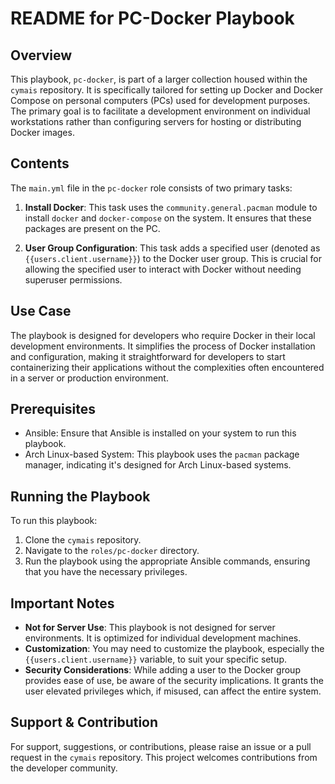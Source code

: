 # README for PC-Docker Playbook

## Overview
This playbook, `pc-docker`, is part of a larger collection housed within the `cymais` repository. It is specifically tailored for setting up Docker and Docker Compose on personal computers (PCs) used for development purposes. The primary goal is to facilitate a development environment on individual workstations rather than configuring servers for hosting or distributing Docker images.

## Contents
The `main.yml` file in the `pc-docker` role consists of two primary tasks:

1. **Install Docker**: This task uses the `community.general.pacman` module to install `docker` and `docker-compose` on the system. It ensures that these packages are present on the PC.

2. **User Group Configuration**: This task adds a specified user (denoted as `{{users.client.username}}`) to the Docker user group. This is crucial for allowing the specified user to interact with Docker without needing superuser permissions.

## Use Case
The playbook is designed for developers who require Docker in their local development environments. It simplifies the process of Docker installation and configuration, making it straightforward for developers to start containerizing their applications without the complexities often encountered in a server or production environment.

## Prerequisites
- Ansible: Ensure that Ansible is installed on your system to run this playbook.
- Arch Linux-based System: This playbook uses the `pacman` package manager, indicating it's designed for Arch Linux-based systems.

## Running the Playbook
To run this playbook:
1. Clone the `cymais` repository.
2. Navigate to the `roles/pc-docker` directory.
3. Run the playbook using the appropriate Ansible commands, ensuring that you have the necessary privileges.

## Important Notes
- **Not for Server Use**: This playbook is not designed for server environments. It is optimized for individual development machines.
- **Customization**: You may need to customize the playbook, especially the `{{users.client.username}}` variable, to suit your specific setup.
- **Security Considerations**: While adding a user to the Docker group provides ease of use, be aware of the security implications. It grants the user elevated privileges which, if misused, can affect the entire system.

## Support & Contribution
For support, suggestions, or contributions, please raise an issue or a pull request in the `cymais` repository. This project welcomes contributions from the developer community.